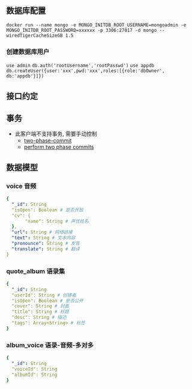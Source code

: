 ## 数据库配置
`docker run --name mongo -e MONGO_INITDB_ROOT_USERNAME=mongoadmin -e MONGO_INITDB_ROOT_PASSWORD=xxxxxx -p 3306:27017 -d mongo --wiredTigerCacheSizeGB 1.5`

### 创建数据库用户
`use admin`
`db.auth('rootUsername','rootPasswd')`
`use appdb`
`db.createUser({user:'xxx',pwd:'xxx',roles:[{role:'dbOwner', db:'appdb'}]})`

## 接口约定

## 事务
- 此客户端不支持事务, 需要手动控制
  + [two-phase-commit](https://www.codementor.io/@christkv/mongodb-transactions-vs-two-phase-commit-u6blq7465)
  + [perform two phase commits](https://www.docs4dev.com/docs/en/mongodb/v3.6/reference/tutorial-perform-two-phase-commits.html)

## 数据模型
### voice 音频
```yaml
{
  "_id": String
  "isOpen": Boolean # 是否开放
  "cv": {
       "name": String # 声优姓名
  },
  "url": String # 网络链接
  "text": String # 文本内容
  "pronounce": String # 发音
  "translate": String # 翻译
}
```
### quote_album 语录集
```yaml
{
  "_id": String
  "userId": String # 创建者
  "isOpen": Boolean # 是否公开
  "cover": String # 封面
  "title": String # 标题
  "desc": String # 描述
  "tags": Array<String> # 标签
}
```
### album_voice 语录-音频-多对多
```yaml
{
  "_id": String
  "voiceId": String
  "albumId": String
}
```
